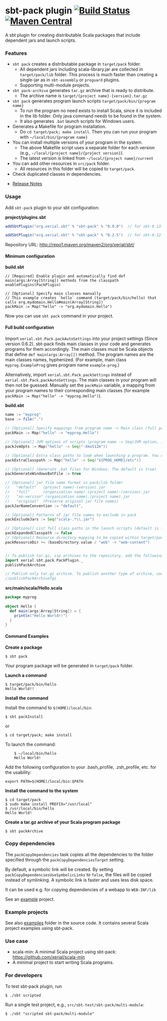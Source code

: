 sbt-pack plugin [![Build Status](https://travis-ci.org/xerial/sbt-pack.svg?branch=master)](https://travis-ci.org/xerial/sbt-pack) [![Maven Central](https://img.shields.io/maven-central/v/org.xerial.sbt/sbt-pack.svg)](https://maven-badges.herokuapp.com/maven-central/org.xerial.sbt/sbt-pack)
========

A sbt plugin for creating distributable Scala packages that include dependent jars and launch scripts.

### Features

- `sbt pack` creates a distributable package in `target/pack` folder.
  - All dependent jars including scala-library.jar are collected in `target/pack/lib` folder. This process is much faster than creating a single-jar as in `sbt-assembly` or `proguard` plugins. 
  - Supporting multi-module projects.
- `sbt pack-archive` generates `tar.gz` archive that is ready to distribute. 
  - The archive name is `target/{project name}-{version}.tar.gz`
- `sbt pack` generates program launch scripts `target/pack/bin/{program name}`
  - To run the program no need exists to install Scala, since it is included in the lib folder. Only java command needs to be found in the system.
  - It also generates `.bat` launch scripts for Windows users. 
- Generates a Makefile for program installation.
  - Do `cd target/pack; make install`. Then you can run your program with `~/local/bin/{program name}`
- You can install multiple versions of your program in the system.
  - The above Makefile script uses a separate folder for each version (e.g., `~/local/{project name}/{project version}`). 
  - The latest version is linked from `~/local/{project name}/current`
- You can add other resources in `src/pack` folder. 
  - All resources in this folder will be copied to `target/pack`.
- Check duplicated classes in dependencies.  

* [Release Notes](ReleaseNotes.md)

### Usage

Add `sbt-pack` plugin to your sbt configuration:

**project/plugins.sbt**

```scala
addSbtPlugin("org.xerial.sbt" % "sbt-pack" % "0.9.0")  // for sbt-0.13.x, sbt-1.0.0-RC3 or higher

addSbtPlugin("org.xerial.sbt" % "sbt-pack" % "0.2.5")  // for sbt-0.12.x (New features will not be supported in this version.)
```

Repository URL: http://repo1.maven.org/maven2/org/xerial/sbt/

#### Minimum configuration

**build.sbt**
```
// [Required] Enable plugin and automatically find def main(args:Array[String]) methods from the classpath
enablePlugins(PackPlugin)

// [Optional] Specify main classes manually
// This example creates `hello` command (target/pack/bin/hello) that calls org.mydomain.Hello#main(Array[String]) 
packMain := Map("hello" -> "org.mydomain.Hello")
```

Now you can use `sbt pack` command in your project.

#### Full build configuration

Import `xerial.sbt.Pack.packAutoSettings` into your project settings (Since version 0.6.2). sbt-pack finds main classes in your code and generates programs for them accordingly. The main classes must be Scala objects that define `def main(args:Array[])` method. The program names are the main classes names, hyphenized. (For example, main class `myprog.ExampleProg` gives program name `example-prog`.) 

Alternatively, import `xerial.sbt.Pack.packSettings` instead of `xerial.sbt.Pack.packAutoSettings`. The main classes in your program will then not be guessed. Manually set the `packMain` variable, a mapping from your program names to their corresponding main classes (for example `packMain := Map("hello" -> "myprog.Hello")`).   

**build.sbt**

```scala
name := "myprog"
base := file(".")
    
// [Optional] Specify mappings from program name -> Main class (full package path). If no value is set, it will find main classes automatically
packMain := Map("hello" -> "myprog.Hello")

// [Optional] JVM options of scripts (program name -> Seq(JVM option, ...))
packJvmOpts := Map("hello" -> Seq("-Xmx512m"))

// [Optional] Extra class paths to look when launching a program. You can use ${PROG_HOME} to specify the base directory
packExtraClasspath := Map("hello" -> Seq("${PROG_HOME}/etc")) 

// [Optional] (Generate .bat files for Windows. The default is true)
packGenerateWindowsBatFile := true

// [Optional] jar file name format in pack/lib folder
//   "default"   (project name)-(version).jar 
//   "full"      (organization name).(project name)-(version).jar
//   "no-version" (organization name).(project name).jar
//   "original"  (Preserve original jar file names)
packJarNameConvention := "default",

// [Optional] Patterns of jar file names to exclude in pack
packExcludeJars := Seq("scala-.*\\.jar")

// [Optional] List full class paths in the launch scripts (default is false) (since 0.5.1)
packExpandedClasspath := false
// [Optional] Resource directory mapping to be copied within target/pack. Default is Map("{projectRoot}/src/pack" -> "") 
packResourceDir += (baseDirectory.value / "web" -> "web-content")


// To publish tar.gz, zip archives to the repository, add the following lines:
import xerial.sbt.pack.PackPlugin._
publishPackArchive

// Publish only tar.gz archive. To publish another type of archive, use publishPackArchive(xxx) instead
//publishPackArchiveTgz
```

**src/main/scala/Hello.scala**

```scala
package myprog
    
object Hello {
  def main(args:Array[String]) = {
    println("Hello World!!")
  }
}
```

#### Command Examples

**Create a package**

    $ sbt pack

Your program package will be generated in `target/pack` folder.

**Launch a command**

    $ target/pack/bin/hello
    Hello World!!

**Install the command**

Install the command to `$(HOME)/local/bin`:
```
$ sbt packInstall
```

or

```
$ cd target/pack; make install
```

To launch the command:
```    
    $ ~/local/bin/hello
    Hello World!
```

Add the following configuration to your .bash_profile, .zsh_profile, etc. for the usability:
```
export PATH=$(HOME)/local/bin:$PATH
```

**Install the command to the system**

   
    $ cd target/pack
    $ sudo make install PREFIX="/usr/local"
    $ /usr/local/bin/hello
    Hello World!


**Create a tar.gz archive of your Scala program package**

    $ sbt packArchive

### Copy dependencies

The `packCopyDependencies` task copies all the dependencies to the folder specified through 
the `packCopyDependenciesTarget` setting.

By default, a symbolic link will be created.  By setting `packCopyDependenciesUseSymbolicLinks` to `false`, 
the files will be copied instead of symlinking.   A symbolic link is faster and uses less disk space.

It can be used e.g. for copying dependencies of a webapp to `WEB-INF/lib`

See an [example](src/sbt-test/sbt-pack/copy-dependencies) project.

### Example projects

See also [examples](src/sbt-test/sbt-pack) folder
in the source code. It contains several Scala project examples using sbt-pack.

### Use case

- scala-min: A minimal Scala project using sbt-pack: <https://github.com/xerial/scala-min>
 - A minimal project to start writing Scala programs. 

	
### For developers

To test sbt-pack plugin, run

    $ ./sbt scripted

Run a single test project, e.g., `src/sbt-test/sbt-pack/multi-module`:

    $ ./sbt "scripted sbt-pack/multi-module"
